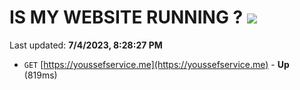 # IS MY WEBSITE RUNNING ? [![](https://img.shields.io/static/v1?label=Sponsor&message=%E2%9D%A4&logo=GitHub&color=%23fe8e86)](https://github.com/sponsors/<username>)

Last updated: **7/4/2023, 8:28:27 PM**

- `GET` [https://youssefservice.me](https://youssefservice.me) - **Up** (819ms)
